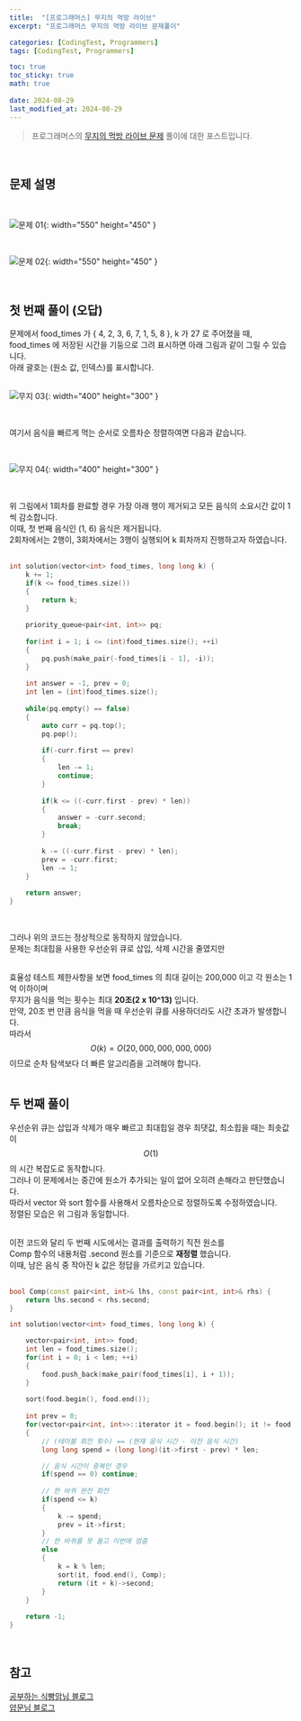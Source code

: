 ```yaml
---
title:  "[프로그래머스] 무지의 먹방 라이브"
excerpt: "프로그래머스 무지의 먹방 라이브 문제풀이"

categories: [CodingTest, Programmers]
tags: [CodingTest, Programmers]

toc: true
toc_sticky: true
math: true
 
date: 2024-08-29
last_modified_at: 2024-08-29
---
```


> 프로그래머스의 [무지의 먹방 라이브 문제](https://school.programmers.co.kr/learn/courses/30/lessons/42891#) 풀이에 대한 포스트입니다.  

<br/>

## 문제 설명

<br/>

![문제 01](/assets/img/Programmers/무지의_먹방_01.png){: width="550" height="450" }  

<br/>

![문제 02](/assets/img/Programmers/무지의_먹방_02.png){: width="550" height="450" }  

<br/>

## 첫 번째 풀이 (오답)

문제에서 food_times 가 { 4, 2, 3, 6, 7, 1, 5, 8 }, k 가 27 로 주어졌을 때,  
food_times 에 저장된 시간을 기둥으로 그려 표시하면 아래 그림과 같이 그릴 수 있습니다.  
아래 괄호는 (원소 값, 인덱스)를 표시합니다.  
<br/>

![무지 03](/assets/img/Programmers/무지의_먹방_03.png){: width="400" height="300" }  

<br/>

여기서 음식을 빠르게 먹는 순서로 오름차순 정렬하여면 다음과 같습니다.  

<br/>

![무지 04](/assets/img/Programmers/무지의_먹방_04.png){: width="400" height="300" }  

<br/>

위 그림에서 1회차를 완료할 경우 가장 아래 행이 제거되고 모든 음식의 소요시간 값이 1씩 감소합니다.  
이때, 첫 번째 음식인 (1, 6) 음식은 제거됩니다.  
2회차에서는 2행이, 3회차에서는 3행이 실행되어 k 회차까지 진행하고자 하였습니다.  
<br/>

```cpp
int solution(vector<int> food_times, long long k) {
    k += 1;
    if(k <= food_times.size())
    {
        return k;
    }
    
    priority_queue<pair<int, int>> pq;
    
    for(int i = 1; i <= (int)food_times.size(); ++i)
    {
        pq.push(make_pair(-food_times[i - 1], -i));
    }
    
    int answer = -1, prev = 0;
    int len = (int)food_times.size();
    
    while(pq.empty() == false)
    {
        auto curr = pq.top();
        pq.pop();
        
        if(-curr.first == prev) 
        {
            len -= 1;
            continue;
        }
        
        if(k <= ((-curr.first - prev) * len))
        {
            answer = -curr.second;
            break;
        }
        
        k -= ((-curr.first - prev) * len);
        prev = -curr.first;
        len -= 1;
    }
    
    return answer;
}
```
<br/>

그러나 위의 코드는 정상적으로 동작하지 않았습니다.  
문제는 최대힙을 사용한 우선순위 큐로 삽입, 삭제 시간을 줄였지만  
<br/>

효율성 테스트 제한사항을 보면 food_times 의 최대 길이는 200,000 이고 각 원소는 1억 이하이며  
무지가 음식을 먹는 횟수는 최대 **20조(2 x 10^13)** 입니다.  
만약, 20조 번 만큼 음식을 먹을 때 우선순위 큐를 사용하더라도 시간 초과가 발생합니다.  
따라서 $$O(k) = O(20,000,000,000,000)$$ 이므로 순차 탐색보다 더 빠른 알고리즘을 고려해야 합니다.  
<br/>

## 두 번째 풀이

우선순위 큐는 삽입과 삭제가 매우 빠르고 최대힙일 경우 최댓값, 최소힙을 때는 최솟값이  
$$O(1)$$ 의 시간 복잡도로 동작합니다.  
그러나 이 문제에서는 중간에 원소가 추가되는 일이 없어 오히려 손해라고 판단했습니다.  
따라서 vector 와 sort 함수를 사용해서 오름차순으로 정렬하도록 수정하였습니다.  
정렬된 모습은 위 그림과 동일합니다.  
<br/>

이전 코드와 달리 두 번째 시도에서는 결과를 출력하기 직전 원소를  
Comp 함수의 내용처럼 .second 원소를 기준으로 **재정렬** 했습니다.  
이때, 남은 음식 중 작아진 k 값은 정답을 가르키고 있습니다.  
<br/>

```cpp
bool Comp(const pair<int, int>& lhs, const pair<int, int>& rhs) {
    return lhs.second < rhs.second;
}

int solution(vector<int> food_times, long long k) {

    vector<pair<int, int>> food;
    int len = food_times.size();
    for(int i = 0; i < len; ++i)
    {
        food.push_back(make_pair(food_times[i], i + 1));
    }
    
    sort(food.begin(), food.end());
    
    int prev = 0;
    for(vector<pair<int, int>>::iterator it = food.begin(); it != food.end(); --len, ++it)
    {   
        // (테이블 회전 횟수) == (현재 음식 시간 - 이전 음식 시간)
        long long spend = (long long)(it->first - prev) * len;

        // 음식 시간이 중복인 경우 
        if(spend == 0) continue;
        
        // 한 바퀴 완전 회전
        if(spend <= k)
        {
            k -= spend;
            prev = it->first;
        }
        // 한 바퀴를 못 돌고 이번에 멈춤
        else
        {
            k = k % len;
            sort(it, food.end(), Comp);
            return (it + k)->second;
        }
    }
    
    return -1;
}
```

<br/>

## 참고 
[공부하는 식빵맘님 블로그](https://ansohxxn.github.io/programmers/132/)  
[얍문님 블로그](https://yabmoons.tistory.com/487)  
<br/>